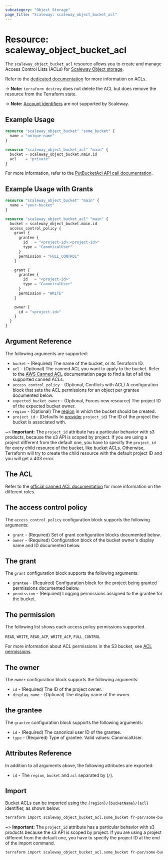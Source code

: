 ```yaml
---
subcategory: "Object Storage"
page_title: "Scaleway: scaleway_object_bucket_acl"
---
```


# Resource: scaleway_object_bucket_acl

The `scaleway_object_bucket_acl` resource allows you to create and manage Access Control Lists (ACLs) for [Scaleway Object storage](https://www.scaleway.com/en/docs/object-storage/).

Refer to the [dedicated documentation](https://www.scaleway.com/en/docs/object-storage/api-cli/bucket-operations/#putbucketacl) for more information on ACLs.

-> **Note:** `terraform destroy` does not delete the ACL but does remove the resource from the Terraform state.

-> **Note:** [Account identifiers](https://docs.aws.amazon.com/general/latest/gr/acct-identifiers.html) are not supported by Scaleway.

## Example Usage

```terraform
resource "scaleway_object_bucket" "some_bucket" {
  name = "unique-name"
}

resource "scaleway_object_bucket_acl" "main" {
  bucket = scaleway_object_bucket.main.id
  acl    = "private"
}
```

For more information, refer to the [PutBucketAcl API call documentation](https://www.scaleway.com/en/docs/object-storage/api-cli/bucket-operations/#putbucketacl).

## Example Usage with Grants

```terraform
resource "scaleway_object_bucket" "main" {
  name = "your-bucket"
}

resource "scaleway_object_bucket_acl" "main" {
  bucket = scaleway_object_bucket.main.id
  access_control_policy {
    grant {
      grantee {
        id   = "<project-id>:<project-id>"
        type = "CanonicalUser"
      }
      permission = "FULL_CONTROL"
    }

    grant {
      grantee {
        id   = "<project-id>"
        type = "CanonicalUser"
      }
      permission = "WRITE"
    }

    owner {
      id = "<project-id>"
    }
  }
}
```

## Argument Reference

The following arguments are supported:

* `bucket` - (Required) The name of the bucket, or its Terraform ID.
* `acl` - (Optional) The canned ACL you want to apply to the bucket. Refer to the [AWS Canned ACL](https://docs.aws.amazon.com/AmazonS3/latest/userguide/acl_overview.html#canned-acl) documentation page to find a list of all the supported canned ACLs.
* `access_control_policy` - (Optional, Conflicts with ACL) A configuration block that sets the ACL permissions for an object per grantee documented below.
* `expected_bucket_owner` - (Optional, Forces new resource) The project ID of the expected bucket owner.
* `region` - (Optional) The [region](https://www.scaleway.com/en/developers/api/#regions-and-zones) in which the bucket should be created.
* `project_id` - (Defaults to [provider](../index.md#arguments-reference) `project_id`) The ID of the project the bucket is associated with.

~> **Important:** The `project_id` attribute has a particular behavior with s3 products, because the s3 API is scoped by project.
If you are using a project different from the default one, you have to specify the `project_id` for every child resource of the bucket,
like bucket ACLs. Otherwise, Terraform will try to create the child resource with the default project ID and you will get a 403 error.


## The ACL

Refer to the [official canned ACL documentation](https://docs.aws.amazon.com/AmazonS3/latest/userguide/acl_overview.html#canned-acl) for more information on the different roles.

## The access control policy

The `access_control_policy` configuration block supports the following arguments:

* `grant` - (Required) Set of grant configuration blocks documented below.
* `owner` - (Required) Configuration block of the bucket owner's display name and ID documented below.

## The grant

The `grant` configuration block supports the following arguments:

* `grantee` - (Required) Configuration block for the project being granted permissions documented below.
* `permission` - (Required) Logging permissions assigned to the grantee for the bucket.

## The permission

The following list shows each access policy permissions supported.

`READ`, `WRITE`, `READ_ACP`, `WRITE_ACP`, `FULL_CONTROL`

For more information about ACL permissions in the S3 bucket, see [ACL permissions](https://docs.aws.amazon.com/AmazonS3/latest/userguide/acl-overview.html).

## The owner

The `owner` configuration block supports the following arguments:

* `id` - (Required) The ID of the project owner.
* `display_name` - (Optional) The display name of the owner.

## the grantee

The `grantee` configuration block supports the following arguments:

* `id` - (Required) The canonical user ID of the grantee.
* `type` - (Required) Type of grantee. Valid values: CanonicalUser.

## Attributes Reference

In addition to all arguments above, the following attributes are exported:

* `id` - The `region`, `bucket` and `acl` separated by (`/`).

## Import

Bucket ACLs can be imported using the `{region}/{bucketName}/{acl}` identifier, as shown below:

```bash
terraform import scaleway_object_bucket_acl.some_bucket fr-par/some-bucket/private
```

~> **Important:** The `project_id` attribute has a particular behavior with s3 products because the s3 API is scoped by project.
If you are using a project different from the default one, you have to specify the project ID at the end of the import command.

```bash
terraform import scaleway_object_bucket_acl.some_bucket fr-par/some-bucket/private@xxxxxxx-xxxx-xxxx-xxxx-xxxxxxxxx
```

